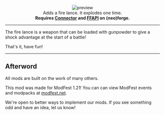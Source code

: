 <!--suppress HtmlDeprecatedTag, XmlDeprecatedElement -->
<center>
<img alt="preview" src="https://cdn.modrinth.com/data/TOIhmYrN/images/53f0afa7d7920c6e17897ac3966b85f35a08e8be.png"><br/>
Adds a fire lance. It explodes one time.<br/>
<b>Requires <a href="https://modrinth.com/mod/connector">Connector</a> and <a href="https://modrinth.com/mod/forgified-fabric-api">FFAPI</a> on (neo)forge.<br/></b>
</center>

---

The fire lance is a weapon that can be loaded with gunpowder to give a shock advantage at the start of a battle!

That's it, have fun!

---

## Afterword

All mods are built on the work of many others.

This mod was made for ModFest 1.21! You can can view ModFest events and modpacks at [modfest.net](https://modfest.net).

We're open to better ways to implement our mods. If you see something odd and have an idea, let us know! 
